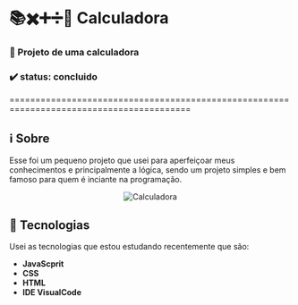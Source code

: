 # 📚✖️➕➗🔢 Calculadora
### 🧮 Projeto de uma calculadora 
### ✔️ status: concluido
=========================================================================================
## :information_source: Sobre
Esse foi um pequeno projeto que usei para aperfeiçoar meus conhecimentos e principalmente a lógica, sendo um projeto simples e bem famoso para quem é inciante na programação.

<p align="center">
  <img src="https://github.com/RichGuilherme/Calculadora/blob/main/assets/ezgif.com-gif-maker%20(4).gif" alt="Calculadora">
</p>

## 🚀 Tecnologias 
Usei as tecnologias que estou estudando recentemente que são:
* **JavaScprit**
* **CSS**
* **HTML**
* **IDE VisualCode**
